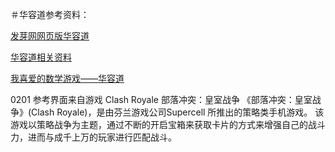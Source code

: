 ＃华容道参考资料：

[发芽网网页版华容道](http://fayaa.com/youxi/hrd/)

[华容道相关资料](http://www.2maomao.com/blog/hrd-youxifayaa-birth-log/)

[我喜爱的数学游戏——华容道](http://blog.sina.cn/dpool/blog/s/blog_48330c1e0102wfbz.html)

0201 参考界面来自游戏 Clash Royale 部落冲突：皇室战争
《部落冲突：皇室战争》(Clash Royale)，是由芬兰游戏公司Supercell 所推出的策略类手机游戏。
该游戏以策略战争为主题，通过不断的开启宝箱来获取卡片的方式来增强自己的战斗力，进而与成千上万的玩家进行匹配战斗。


